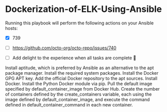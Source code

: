# Dockerization-of-ELK-Using-Ansible


Running this playbook will perform the following actions on your Ansible hosts:

- [x]  739
- [ ] https://github.com/octo-org/octo-repo/issues/740
- [ ] Add delight to the experience when all tasks are complete :tada:


Install aptitude, which is preferred by Ansible as an alternative to the apt package manager.
Install the required system packages.
Install the Docker GPG APT key.
Add the official Docker repository to the apt sources.
Install Docker.
Install the Python Docker module via pip.
Pull the default image specified by default_container_image from Docker Hub.
Create the number of containers defined by the create_containers variable, each using the image defined by default_container_image, and execute the command defined in default_container_command in each new container.
